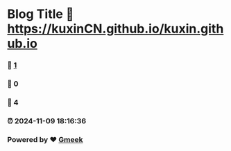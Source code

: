 # Blog Title :link: https://kuxinCN.github.io/kuxin.github.io 
### :page_facing_up: [1](https://kuxinCN.github.io/kuxin.github.io/tag.html) 
### :speech_balloon: 0 
### :hibiscus: 4 
### :alarm_clock: 2024-11-09 18:16:36 
### Powered by :heart: [Gmeek](https://github.com/Meekdai/Gmeek)
